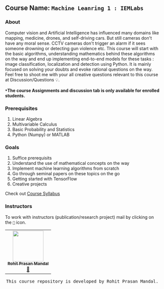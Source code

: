 ## Course Name: `Machine Leanring 1 : IEMLabs`

### About
Computer vision and Artificial Intelligence has influenced many domains like mapping, medicine, drones, and self-driving cars. But still cameras don't have any moral sense. CCTV cameras don't trigger an alarm if it sees someone drowning or detecting gun violence etc. This course will start with the basic algorithms, understanding mathematics behind these algorithms on the way and end up implementing end-to-end models for these tasks : image classification, localization and detection using Python. It is mainly focused on solving your doubts and evoke rational questions on the way. Feel free to shoot me with your all creative questions relevant to this course at Discussion/Questions 💡. <br></br>
**`*`The course Assignments and discussion tab is only available for enrolled students.**

### Prerequisites

1. Linear Algebra 
2. Multivariable Calculus
3. Basic Probability and Statistics
4. Python (Numpy) or MATLAB

### Goals

1. Suffice prerequisits 
2. Understand the use of mathematical concepts on the way
3. Implement machine learning algorithms from scratch 
4. Go through seminal papers on these topics on the go 
5. Getting started with TensorFlow
6. Creative projects

Check out [Course Syllabus](https://github.com/IEMLabs-AI/.github/blob/main/profile/Machine%20Leanring%201%20:%20IEMLabs%20Syllabus.md)

### Instructors

To work with instructors (publication/research project) mail by clicking on the `📧` icon.

<table>
  <tr>
    <td align="center"><a href="https://github.com/xiaowuc2"><img src="https://avatars.githubusercontent.com/u/50553530?s=400&u=388aff5033ff6d78e2cc7b9aa98102dd7add113c&v=4" width="100px;" alt=""/><br /><sub><b>Rohit Prasan Mandal</b></sub></a><br /><a href="https://mail.google.com/mail/u/0/?to=rohitmandal814566@gmail.com&su=Interested to work with you on <this> domain&body=Name : %0AGitHub id : %0APhone number :&fs=1&tf=cm" title="rohitmandal814566@gmail.com">📧</a></td></table>

<p><pre align="center">This course repository is developed by Rohit Prasan Mandal.</pre></p>

